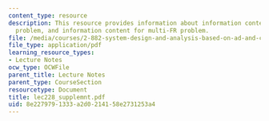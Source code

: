 ```yaml
---
content_type: resource
description: This resource provides information about information content for one-FR
  problem, and information content for multi-FR problem.
file: /media/courses/2-882-system-design-and-analysis-based-on-ad-and-complexity-theories-spring-2005/8e2279791333a2d0214158e2731253a4_lec228_supplemnt.pdf
file_type: application/pdf
learning_resource_types:
- Lecture Notes
ocw_type: OCWFile
parent_title: Lecture Notes
parent_type: CourseSection
resourcetype: Document
title: lec228_supplemnt.pdf
uid: 8e227979-1333-a2d0-2141-58e2731253a4
---
```

